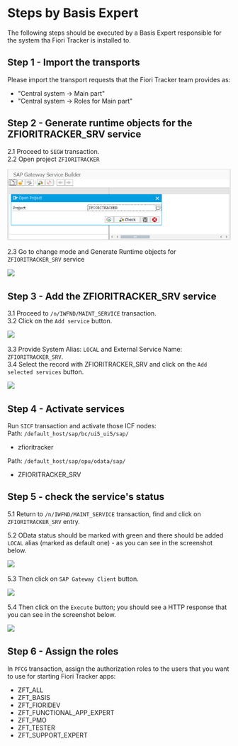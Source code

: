 # Steps by Basis Expert

The following steps should be executed by a Basis Expert responsible for the system tha Fiori Tracker is installed to.

## Step 1 - Import the transports

Please import the transport requests that the Fiori Tracker team provides as:
- "Central system -> Main part"
- "Central system -> Roles for Main part"

## Step 2 - Generate runtime objects for the ZFIORITRACKER_SRV service

2.1 Proceed to `SEGW` transaction. <br>
2.2 Open project `ZFIORITRACKER`

![](res/segw.png)

2.3 Go to change mode and Generate Runtime objects for `ZFIORITRACKER_SRV` service

![](/res/segw_regenerate.png)

## Step 3 - Add the ZFIORITRACKER_SRV service

3.1 Proceed to `/n/IWFND/MAINT_SERVICE` transaction.<br>
3.2 Click on the `Add service` button.

![](/res/maint_service_add.png)

3.3 Provide System Alias: `LOCAL` and External Service Name: `ZFIORITRACKER_SRV`.<br>
3.4 Select the record with ZFIORITRACKER_SRV and click on the `Add selected services` button.

![](/res/maint_service_add2.png)

## Step 4 - Activate services

Run `SICF` transaction and activate those ICF nodes:<br/>
Path: `/default_host/sap/bc/ui5_ui5/sap/`
- zfioritracker<br/>

Path: `/default_host/sap/opu/odata/sap/`
- ZFIORITRACKER_SRV

## Step 5 - check the service's status

5.1 Return to `/n/IWFND/MAINT_SERVICE` transaction, find and click on `ZFIORITRACKER_SRV` entry.<br>

5.2 OData status should be marked with green and there should be added `LOCAL` alias (marked as default one) - as you can see in the screenshot below.

![](/res/maint_service_status.png)

5.3 Then click on `SAP Gateway Client` button.

![](/res/maint_service_gwcheck.png)

5.4 Then click on the `Execute` button; you should see a HTTP response that you can see in the screenshot below.

![](/res/maint_service_httpcheck.png)


## Step 6 - Assign the roles

In `PFCG` transaction, assign the authorization roles to the users that you want to use for starting Fiori Tracker apps:
- ZFT_ALL
- ZFT_BASIS
- ZFT_FIORIDEV
- ZFT_FUNCTIONAL_APP_EXPERT
- ZFT_PMO
- ZFT_TESTER
- ZFT_SUPPORT_EXPERT
